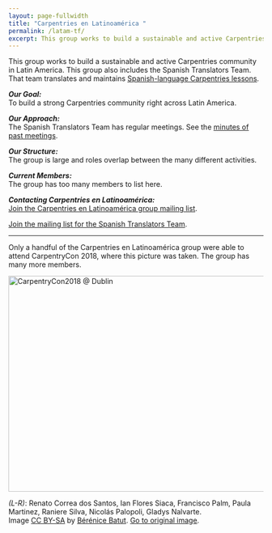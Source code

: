 ```yaml
---
layout: page-fullwidth
title: "Carpentries en Latinoamérica "
permalink: /latam-tf/
excerpt: This group works to build a sustainable and active Carpentries community across Latin America.
---
```



This group works to build a sustainable and active Carpentries community in Latin America. This group also includes the 
Spanish Translators Team. That team translates and maintains [Spanish-language Carpentries lessons](https://github.com/Carpentries-ES). 

**_Our Goal:_**    
To build a strong Carpentries community right across Latin America.

**_Our Approach:_**    
The Spanish Translators Team has regular meetings. See the [minutes of past meetings](https://github.com/carpentries/latinoamerica/tree/master/traducciones/minutos). 

**_Our Structure:_**    
The group is large and roles overlap between the many different activities.

**_Current Members:_**    
The group has too many members to list here.

**_Contacting Carpentries en Latinoamérica:_**      
[Join the Carpentries en Latinoamérica group mailing list](https://carpentries.topicbox.com/groups/local-latinoamerica).

[Join the mailing list for the Spanish Translators Team](https://groups.google.com/forum/#!forum/carpentries-traductores).


<hr>

Only a handful of the Carpentries en Latinoamérica group were able to attend CarpentryCon 2018, 
where this picture was taken. The group has many more members.

<a data-flickr-embed="true"  href="https://www.flickr.com/photos/134305289@N03/40708276920/in/album-72157667641880727/" title="CarpentryCon2018 @ Dublin"><img src="https://farm2.staticflickr.com/1727/40708276920_3430615322_z.jpg" width="640" height="427" alt="CarpentryCon2018 @ Dublin"></a><script async src="//embedr.flickr.com/assets/client-code.js" charset="utf-8"></script>

_(L-R)_: Renato Correa dos Santos, Ian Flores Siaca, Francisco Palm, Paula Martinez, Raniere Silva, Nicolás Palopoli, Gladys Nalvarte.   
Image [CC BY-SA](https://creativecommons.org/licenses/by-sa/3.0/) by [Bérénice Batut](https://www.flickr.com/photos/134305289@N03). [Go to original image](https://www.flickr.com/photos/134305289@N03/40708276920/in/album-72157667641880727/). 
